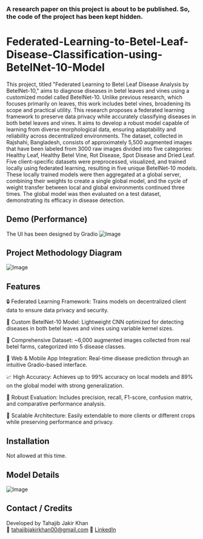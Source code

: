 ### A research paper on this project is about to be published. So, the code of the project has been kept hidden.

# Federated-Learning-to-Betel-Leaf-Disease-Classification-using-BetelNet-10-Model

This project, titled "Federated Learning to Betel Leaf Disease Analysis by BetelNet-10," aims to diagnose diseases in 
betel leaves and vines using a customized model called BetelNet-10. Unlike previous research, which focuses primarily on 
leaves, this work includes betel vines, broadening its scope and practical utility. This research proposes a federated 
learning framework to preserve data privacy while accurately classifying diseases in both betel leaves and vines. It aims 
to develop a robust model capable of learning from diverse morphological data, ensuring adaptability and reliability across
decentralized environments. The dataset, collected in Rajshahi, Bangladesh, consists of approximately 5,500 augmented 
images that have been labeled from 3000 raw images divided into five categories: Healthy Leaf, Healthy Betel Vine, Rot Disease, 
Spot Disease and Dried Leaf. Five client-specific datasets were preprocessed, visualized, and trained locally using 
federated learning, resulting in five unique BetelNet-10 models. These locally trained models were then aggregated at a 
global server, combining their weights to create a single global model, and the cycle of weight transfer between local 
and global environments continued three times. The global model was then evaluated on a test dataset, demonstrating its 
efficacy in disease detection. 

## Demo (Performance)
The UI has been designed by Gradio
![Image](https://github.com/user-attachments/assets/9147ddac-031a-4c45-94dd-c931b9cff9ab)

## Project Methodology Diagram
![Image](https://github.com/user-attachments/assets/1528283d-f6da-48a0-bac2-1b8641ee84e0)

## Features
🔒 Federated Learning Framework: Trains models on decentralized client data to ensure data privacy and security.

🧠 Custom BetelNet-10 Model: Lightweight CNN optimized for detecting diseases in both betel leaves and vines using variable kernel sizes.

🌿 Comprehensive Dataset: ~6,000 augmented images collected from real betel farms, categorized into 5 disease classes.

📱 Web & Mobile App Integration: Real-time disease prediction through an intuitive Gradio-based interface.

📈 High Accuracy: Achieves up to 99% accuracy on local models and 89% on the global model with strong generalization.

🧪 Robust Evaluation: Includes precision, recall, F1-score, confusion matrix, and comparative performance analysis.

🔄 Scalable Architecture: Easily extendable to more clients or different crops while preserving performance and privacy.

## Installation
Not allowed at this time.

## Model Details
![Image](https://github.com/user-attachments/assets/4f7b4760-062f-4c50-a806-294d110a3703)

## Contact / Credits
Developed by Tahajib Jakir Khan  
📧 tahajibjakirkhan00@gmail.com 
📎 [LinkedIn](https://www.linkedin.com/in/tahajib-jakir-khan-53b30822b/)
















